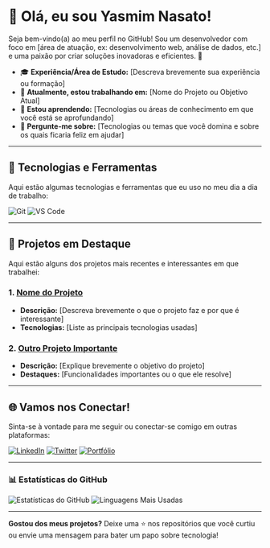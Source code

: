# 👋 Olá, eu sou Yasmim Nasato!

Seja bem-vindo(a) ao meu perfil no GitHub! Sou um desenvolvedor com foco em [área de atuação, ex: desenvolvimento web, análise de dados, etc.] e uma paixão por criar soluções inovadoras e eficientes. 🌟

- 🎓 **Experiência/Área de Estudo:** [Descreva brevemente sua experiência ou formação]
- 🔭 **Atualmente, estou trabalhando em:** [Nome do Projeto ou Objetivo Atual]
- 🌱 **Estou aprendendo:** [Tecnologias ou áreas de conhecimento em que você está se aprofundando]
- 💬 **Pergunte-me sobre:** [Tecnologias ou temas que você domina e sobre os quais ficaria feliz em ajudar]

---

## 🚀 Tecnologias e Ferramentas

Aqui estão algumas tecnologias e ferramentas que eu uso no meu dia a dia de trabalho:


![Git](https://img.shields.io/badge/Git-F05032?style=flat-square&logo=git&logoColor=white)
![VS Code](https://img.shields.io/badge/VS%20Code-0078D4?style=flat-square&logo=visual-studio-code&logoColor=white)

---

## 💼 Projetos em Destaque

Aqui estão alguns dos projetos mais recentes e interessantes em que trabalhei:

### 1. [Nome do Projeto](https://link-do-projeto.com)
   - **Descrição:** [Descreva brevemente o que o projeto faz e por que é interessante]
   - **Tecnologias:** [Liste as principais tecnologias usadas]

### 2. [Outro Projeto Importante](https://link-do-outro-projeto.com)
   - **Descrição:** [Explique brevemente o objetivo do projeto]
   - **Destaques:** [Funcionalidades importantes ou o que ele resolve]

---

## 🌐 Vamos nos Conectar!

Sinta-se à vontade para me seguir ou conectar-se comigo em outras plataformas:

[![LinkedIn](https://img.shields.io/badge/LinkedIn-blue?style=flat-square&logo=linkedin&logoColor=white)](https://linkedin.com/in/seu-perfil)
[![Twitter](https://img.shields.io/badge/Twitter-1DA1F2?style=flat-square&logo=twitter&logoColor=white)](https://twitter.com/seu-usuario)
[![Portfólio](https://img.shields.io/badge/Portfólio-000?style=flat-square&logo=ko-fi&logoColor=white)](https://seu-portfolio.com)

---

### 📊 Estatísticas do GitHub

![Estatísticas do GitHub](https://github-readme-stats.vercel.app/api?username=seu-usuario&show_icons=true&theme=dracula)
![Linguagens Mais Usadas](https://github-readme-stats.vercel.app/api/top-langs/?username=seu-usuario&layout=compact&theme=dracula)

---

**Gostou dos meus projetos?** Deixe uma ⭐ nos repositórios que você curtiu ou envie uma mensagem para bater um papo sobre tecnologia!
